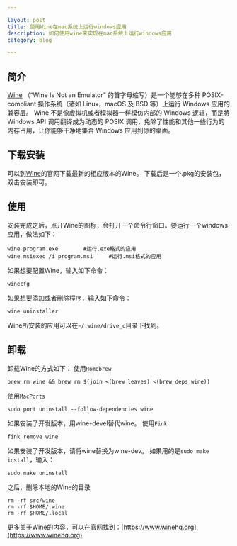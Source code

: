 ```yaml
---

layout: post
title: 使用Wine在mac系统上运行windows应用
description: 如何使用wine来实现在mac系统上运行windows应用
category: blog

---
```


## 简介
[Wine](https://www.winehq.org) （“Wine Is Not an Emulator” 的首字母缩写）是一个能够在多种 POSIX-compliant 操作系统（诸如 Linux，macOS 及 BSD 等）上运行 Windows 应用的兼容层。 Wine 不是像虚拟机或者模拟器一样模仿内部的 Windows 逻辑，而是將 Windows API 调用翻译成为动态的 POSIX 调用，免除了性能和其他一些行为的内存占用，让你能够干净地集合 Windows 应用到你的桌面。

## 下载安装
可以到[Wine](https://www.winehq.org)的官网下载最新的相应版本的Wine。
下载后是一个.pkg的安装包，双击安装即可。

## 使用
安装完成之后，点开Wine的图标，会打开一个命令行窗口。要运行一个windows应用，做法如下：

	wine program.exe		#运行.exe格式的应用
	wine msiexec /i program.msi		#运行.msi格式的应用
	
如果想要配置Wine，输入如下命令：

	winecfg
	
如果想要添加或者删除程序，输入如下命令：

	wine uninstaller
	
Wine所安装的应用可以在`~/.wine/drive_c`目录下找到。

## 卸载
卸载Wine的方式如下：
使用`Homebrew`

	brew rm wine && brew rm $(join <(brew leaves) <(brew deps wine))
	
使用`MacPorts`

	sudo port uninstall --follow-dependencies wine
	
如果安装了开发版本，用wine-devel替代wine。
使用`Fink`

	fink remove wine
	
如果安装了开发版本，请将wine替换为wine-dev。
如果用的是`sudo make install`，输入：

	sudo make uninstall
	
之后，删除本地的Wine的目录

	rm -rf src/wine
	rm -rf $HOME/.wine
	rm -rf $HOME/.local
	

更多关于Wine的内容，可以在官网找到：[https://www.winehq.org](https://www.winehq.org)
